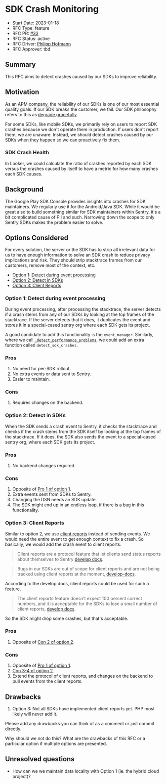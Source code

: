 # SDK Crash Monitoring

- Start Date: 2023-01-18
- RFC Type: feature
- RFC PR: [#33](https://github.com/getsentry/rfcs/pull/33)
- RFC Status: active
- RFC Driver: [Philipp Hofmann](https://github.com/philipphofmann)
- RFC Approver: tbd

## Summary

This RFC aims to detect crashes caused by our SDKs to improve reliability.

## Motivation

As an APM company, the reliability of our SDKs is one of our most essential quality goals. If our SDK breaks the customer, we fail. Our SDK philosophy refers to this as [degrade gracefully](https://develop.sentry.dev/sdk/philosophy/#degrade-gracefully).

For some SDKs, like mobile SDKs, we primarily rely on users to report  SDK crashes because we don't operate them in production. If users don't report them, we are unaware. Instead, we should detect crashes caused by our SDKs when they happen so we can proactively fix them.

### SDK Crash Health

In Looker, we could calculate the ratio of crashes reported by each SDK versus the crashes caused by itself to have a metric for how many crashes each SDK causes.

## Background

The Google Play SDK Console provides insights into crashes for SDK maintainers. We regularly use it for the Android/Java SDK. While it would be great also to build something similar for SDK maintainers within Sentry, it's a bit complicated cause of PII and such. Narrowing down the scope to only Sentry SDKs makes the problem easier to solve.

## Options Considered

For every solution, the server or the SDK has to strip all irrelevant data for us to have enough information to solve an SDK crash to reduce privacy implications and risk. They should strip stacktrace frames from our customers, remove most of the context, etc.

- [Option 1: Detect during event processing](#option-1)
- [Option 2: Detect in SDKs](#option-2)
- [Option 3: Client Reports](#option-3)

### Option 1: Detect during event processing <a name="option-1"></a>

During event processing, after processing the stacktrace, the server detects if a crash stems from any of our SDKs by looking at the top frames of the stacktrace. If the server detects that it does, it duplicates the event and stores it in a special-cased sentry org where each SDK gets its project.

A good candidate to add this functionality is the `event_manager`. Similarly, where we call [`_detect_performance_problems`](https://github.com/getsentry/sentry/blob/4525f70a1fb521445bbb4c9250b2e15e05b059c3/src/sentry/event_manager.py#L2461), we could add an extra function called `detect_sdk_crashes`.

### Pros <a name="option-1-pros"></a>

1. No need for per-SDK rollout.
2. No extra events or data sent to Sentry.
3. Easier to maintain.

### Cons <a name="option-1-cons"></a>

1. Requires changes on the backend.

### Option 2: Detect in SDKs <a name="option-2"></a>

When the SDK sends a crash event to Sentry, it checks the stacktrace and checks if the crash stems from the SDK itself by looking at the top frames of the stacktrace. If it does, the SDK also sends the event to a special-cased sentry org, where each SDK gets its project.

### Pros <a name="option-2-pros"></a>

1. No backend changes required.

### Cons <a name="option-2-cons"></a>

1. Opposite of [Pro 1 of option 1](#option-1-pros).
2. Extra events sent from SDKs to Sentry.
3. Changing the DSN needs an SDK update.
4. The SDK might end up in an endless loop, if there is a bug in this functionality.

### Option 3: Client Reports <a name="option-3"></a>

Similar to option 2, we use [client reports](https://develop.sentry.dev/sdk/client-reports/) instead of sending events. We would need the entire event to get enough context to fix a crash. So basically, we would add the crash event to client reports.

> Client reports are a protocol feature that let clients send status reports about themselves to Sentry [develop docs](https://develop.sentry.dev/sdk/client-reports/).

> Bugs in our SDKs are out of scope for client reports and are not being tracked using client reports at the moment, [develop-docs](https://develop.sentry.dev/sdk/client-reports/#basic-operation).

According to the develop docs, client reports could be used for such a feature.

> The client reports feature doesn't expect 100 percent correct numbers, and it is acceptable for the SDKs to lose a small number of client reports, [develop docs](https://develop.sentry.dev/sdk/client-reports/#sdk-side-recommendations).

So the SDK might drop some crashes, but  that's acceptable.

### Pros

1. Opposite of [Con 2 of option 2](#option-2-cons).

### Cons

1. Opposite of [Pro 1 of option 1](#option-1-pros).
2. [Con 3-4 of option 2](#option-2-cons).
3. Extend the protocol of client reports, and changes on the backend to pull events from the client reports.

## Drawbacks

1. Option 3: Not all SDKs have implemented client reports yet. PHP most likely will never add it.

Please add any drawbacks you can think of as a comment or just commit directly.

Why should we not do this? What are the drawbacks of this RFC or a particular option if
multiple options are presented.

## Unresolved questions

- How can we we maintain data locality with Option 1 (ie. the hybrid cloud project)?
